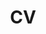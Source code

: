 ---
layout: cv
permalink: /CV/
title: CV
nav: true
nav_order: 3
cv_pdf: LauraPradaM_CV_ENG.pdf
cv_pdf2: LauraPradaM_CV_SPA.pdf
---
